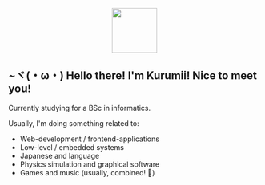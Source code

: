 <p align="center">
 <img width="90" height="90" src="https://user-images.githubusercontent.com/15821339/188270649-4822f974-3eae-4769-bbf5-6e8006b4fe93.gif">
</p>

## ~ヾ(・ω・) Hello there! I'm Kurumii! Nice to meet you!
Currently studying for a BSc in informatics.

Usually, I'm doing something related to:
- Web-development / frontend-applications
- Low-level / embedded systems
- Japanese and language
- Physics simulation and graphical software
- Games and music (usually, combined! 🥁)
